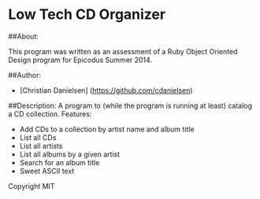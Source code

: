 Low Tech CD Organizer
=====================================

##About:

This program was written as an assessment of a Ruby Object Oriented Design program for Epicodus Summer 2014.

##Author:

* [Christian Danielsen] (https://github.com/cdanielsen)

##Description:
A program to (while the program is running at least) catalog a CD collection.
Features:
+ Add CDs to a collection by artist name and album title
+ List all CDs
+ List all artists
+ List all albums by a given artist
+ Search for an album title
+ Sweet ASCII text
 
Copyright MIT